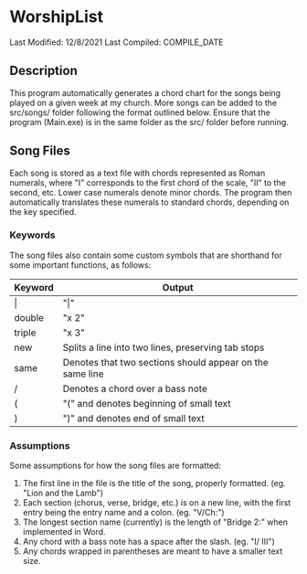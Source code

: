 # WorshipList
Last Modified: 12/8/2021
Last Compiled: COMPILE_DATE

## Description

This program automatically generates a chord chart for the songs being played on a given week at my church. More songs can be added to the src/songs/ folder following the format outlined below. Ensure that the program (Main.exe) is in the same folder as the src/ folder before running.

## Song Files

Each song is stored as a text file with chords represented as Roman numerals, where "I" corresponds to the first chord of the scale, "II" to the 
second, etc. Lower case numerals denote minor chords. The program then automatically translates these numerals to standard chords, depending on 
the key specified. 

### Keywords

The song files also contain some custom symbols that are shorthand for some important functions, as follows:

| Keyword | Output |
|---|---|
|\||"\|"|
|double|"x 2"|
|triple|"x 3"|
|new|Splits a line into two lines, preserving tab stops|
|same|Denotes that two sections should appear on the same line|
|/|Denotes a chord over a bass note|
|(|"(" and denotes beginning of small text|
|)|")" and denotes end of small text|

### Assumptions

Some assumptions for how the song files are formatted:
1) The first line in the file is the title of the song, properly formatted. (eg. "Lion and the Lamb")
2) Each section (chorus, verse, bridge, etc.) is on a new line, with the first entry being the entry name and a colon. (eg. "V/Ch:")
3) The longest section name (currently) is the length of "Bridge 2:" when implemented in Word.
4) Any chord with a bass note has a space after the slash. (eg. "I/ III")
5) Any chords wrapped in parentheses are meant to have a smaller text size.
